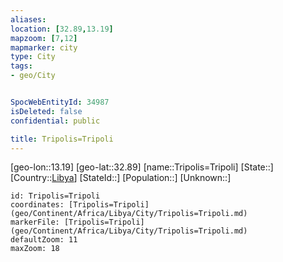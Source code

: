 ```yaml
---
aliases: 
location: [32.89,13.19]
mapzoom: [7,12] 
mapmarker: city 
type: City
tags:
- geo/City


SpocWebEntityId: 34987
isDeleted: false
confidential: public

title: Tripolis=Tripoli
---
```

[geo-lon::13.19]
[geo-lat::32.89]
[name::Tripolis=Tripoli]
[State::]
[Country::[Libya](geo/Continent/Africa/Libya.md)]
[StateId::]
[Population::]
[Unknown::]


```leaflet
id: Tripolis=Tripoli
coordinates: [Tripolis=Tripoli](geo/Continent/Africa/Libya/City/Tripolis=Tripoli.md)
markerFile: [Tripolis=Tripoli](geo/Continent/Africa/Libya/City/Tripolis=Tripoli.md)
defaultZoom: 11 
maxZoom: 18
```


